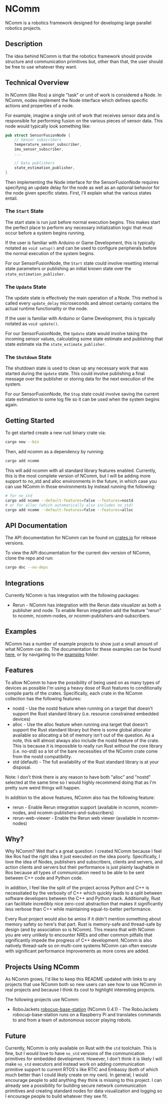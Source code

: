 # NComm

NComm is a robotics framework designed for developing large parallel robotics projects.

## Description

The idea behind NComm is that the robotics framework should provide structure and communication primitives but, other than that, the user should be free to use whatever they want.

## Technical Overview

In NComm (like Ros) a single "task" or unit of work is considered a Node.  In NComm, nodes implement the Node interface which defines specific actions and properties of a node.

For example, imagine a single unit of work that receives sensor data and is responsible for performing fusion on the various pieces of sensor data.  This node would typically look something like:

```rust
pub struct SensorFusionNode {
    // Sensor subscribers
    temperature_sensor_subscriber,
    imu_sensor_subscriber,
    ...

    // Data publishers
    state_estimation_publisher,
}
```

Then implementing the Node interface for the SensorFusionNode requires specifying an update delay for the node as well as an optional behavior for the node given specific states.  First, I'll explain what the various states entail.

### The `Start` State

The start state is run just before normal execution begins.  This makes start the perfect place to perform any necessary initialization logic that must occur before a system begins running.

If the user is familiar with Arduino or Game Development, this is typically notated as `void setup()` and can be used to configure peripherals before the normal execution of the system begins.

For our SensorFusionNode, the `Start` state could involve resetting internal state
parameters or publishing an initial known state over the `state_estimation_publisher`.

### The `Update` State

The update state is effectively the main operation of a Node.  This method is called every `update_delay` microseconds and almost certainly contains the actual 
runtime functionality or the node.

If the user is familiar with Arduino or Game Development, this is typically notated as `void update()`.

For our SensorFusionNode, the `Update` state would involve taking the incoming sensor values, calculating some state estimate and publishing that state estimate via the `state_estimate_publisher`.

### The `Shutdown` State

The shutdown state is used to clean up any necessary work that was started during the `Update` state.  This could involve publishing a final message over the publisher or storing data for the next execution of the system.

For our SensorFusionNode, the `Stop` state could involve saving the current state estimation to some log file so it can be used when the system begins again.

## Getting Started

To get started create a new rust binary crate via:
```sh
cargo new --bin
```

Then, add ncomm as a dependency by running:
```sh
cargo add ncomm
```

This will add ncomm with all standard library features enabled.  Currently, this is the most complete version of NComm, but I will be adding more support to no_std and alloc environments in the future, in which case you can use NComm in those environments by instead running the following:
```sh
# for no_std
cargo add ncomm --default-features=false --features=nostd
# or for alloc (which automatically also includes no_std)
cargo add ncomm --default-features=false --features=alloc
```

## API Documentation

The API documentation for NComm can be found on [crates.io](https://crates.io/crates/ncomm) for release versions.

To view the API documentation for the current dev version of NComm, clone the repo and run:
```sh
cargo doc --no-deps
```

## Integrations

Currently NComm is has integration with the following packages:

* Rerun - NComm has integration with the Rerun data visualizer as both a publisher and node.  To enable Rerun integration add the feature "rerun" to ncomm, ncomm-nodes, or ncomm-publishers-and-subscribers.

## Examples

NComm has a number of example projects to show just a small amount of what NComm can do.  The documentation for these examples can be found [here](./examples/README.md), or by navigating to the [examples](./examples/) folder.

## Features

To allow NComm to have the possibility of being used on as many types of devices as possible I'm using a heavy dose of Rust features to conditionally compile parts of the crates.  Specifically, each crate in the NComm collection has the following features:
* nostd - Use the nostd feature when running on a target that doesn't support the Rust standard library (i.e. resource constrained embedded devices)
* alloc - Use the alloc feature when running ona target that doesn't support the Rust standard library but there is some global allocator available so allocating a bit of memory isn't out of the question.  As a note, this will almost always also include the nostd feature of the crate.  This is because it is impossible to really run Rust without the core library (i.e. no-std) so a lot of the bare necessities of the NComm crate come from the nostd compatibility.
* std (default) - The full availability of the Rust standard library is at your disposal.

Note: I don't think there is any reason to have both "alloc" and "nostd" selected at the same time so I would highly recommend doing that as I'm pretty sure weird things will happen.

In addition to the above features, NComm also has the following feature:
* rerun - Enable Rerun integration support (available in ncomm, ncomm-nodes, and ncomm-publishers-and-subscribers)
* rerun-web-viewer - Enable the Rerun web viewer (available in ncomm-nodes)

## Why?

Why NComm?  Well that's a great question.  I created NComm because I feel like Ros had the right idea it just executed on the idea poorly.  Specifically, I love the idea of Nodes, publishers and subscribers, clients and servers, and action clients and servers but their performance is just plainly laughable in Ros because all types of communication need to be able to be sent between C++ code and Python code.

In addition, I feel like the split of the project across Python and C++ is necessitated by the verbosity of C++ which quickly leads to a split between software developers between the C++ and Python stack.  Additionally, Rust can facilitate incredibly nice zero-cost abstraction that makes it significantly less verbose than C++ while maintaining equal-to-better performance.

Every Rust project would also be amiss if it didn't mention something about memory safety so here's that part.  Rust is memory-safe and thread-safe by design (and by association so is NComm).  This means that with NComm you are very unlikely to encounter NREs and other common pitfalls that significantly impede the progress of C++ development.  NComm is also natively thread-safe so on multi-core systems NComm can often execute with significant performance improvements as more cores are added.

## Projects Using NComm

As NComm grows, I'd like to keep this README updated with links to any projects that use NComm both so new users can see how to use NComm in real projects and because I think its cool to highlight interesting projects.

The following projects use NComm:

* RoboJackets [robocup-base-station](https://github.com/RoboJackets/robocup-base-station) (NComm 0.4.1) - The RoboJackets robocup-base-station runs on a Raspberry Pi and translates commands to and from a team of autonomous soccer playing robots.

## Future

Currently, NComm is only available on Rust with the `std` toolchain.  This is fine, but I would love to have `no_std` versions of the communication primitives for embedded development.  However, I don't think it is likely I will make `no_std` executors and instead work on adding communication primitive support to current RTOS's like RTIC and Embassy (both of which much better than I could likely create on my own).  In general, I would encourage people to add anything they think is missing to this project.  I can already see a possibility for building secure network communication primitives and creating standard nodes for data visualization and logging so I encourage people to build whatever they see fit.
